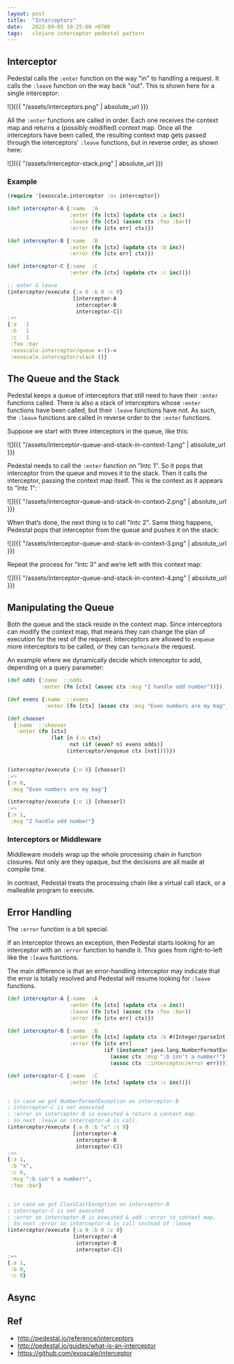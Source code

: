 ```yaml
---
layout: post
title:  "Interceptors"
date:   2022-09-05 10:25:00 +0700
tags:   clojure interceptor pedestal pattern
---
```


## Interceptor

Pedestal calls the `:enter` function on the way "in" to handling a request.
It calls the `:leave` function on the way back "out".
This is shown here for a single interceptor:

![]({{ "/assets/interceptors.png" | absolute_url }})

All the `:enter` functions are called in order.
Each one receives the context map and returns a (possibly modified) context map.
Once all the interceptors have been called, the resulting context map gets passed through the interceptors' `:leave` functions, but in reverse order, as shown here:

![]({{ "/assets/interceptor-stack.png" | absolute_url }})

### Example

```clojure
(require '[exoscale.interceptor :as interceptor])

(def interceptor-A {:name  :A
                    :enter (fn [ctx] (update ctx :a inc))
                    :leave (fn [ctx] (assoc ctx :foo :bar))
                    :error (fn [ctx err] ctx)})

(def interceptor-B {:name  :B
                    :enter (fn [ctx] (update ctx :b inc))
                    :error (fn [ctx err] ctx)})

(def interceptor-C {:name  :C
                    :enter (fn [ctx] (update ctx :c inc))})

;; enter & leave
(interceptor/execute {:a 0 :b 0 :c 0}
                     [interceptor-A
                      interceptor-B
                      interceptor-C])
;=>
{:a   1
 :b   1
 :c   1
 :foo :bar
 :exoscale.interceptor/queue <-()-<
 :exoscale.interceptor/stack ()}
```

## The Queue and the Stack

Pedestal keeps a queue of interceptors that still need to have their `:enter` functions called.
There is also a stack of interceptors whose `:enter` functions have been called, but their `:leave` functions have not.
As such, the `:leave` functions are called in reverse order to the `:enter` functions.

Suppose we start with three interceptors in the queue, like this:

![]({{ "/assets/interceptor-queue-and-stack-in-context-1.png" | absolute_url }})

Pedestal needs to call the `:enter` function on "Intc 1".
So it pops that interceptor from the queue and moves it to the stack.
Then it calls the interceptor, passing the context map itself.
This is the context as it appears to "Intc 1":

![]({{ "/assets/interceptor-queue-and-stack-in-context-2.png" | absolute_url }})

When that’s done, the next thing is to call "Intc 2".
Same thing happens, Pedestal pops that interceptor from the queue and pushes it on the stack:

![]({{ "/assets/interceptor-queue-and-stack-in-context-3.png" | absolute_url }})

Repeat the process for "Intc 3" and we’re left with this context map:

![]({{ "/assets/interceptor-queue-and-stack-in-context-4.png" | absolute_url }})


## Manipulating the Queue

Both the queue and the stack reside in the context map.
Since interceptors can modify the context map, that means they can change the plan of execution for the rest of the request.
Interceptors are allowed to `enqueue` more interceptors to be called, or they can `terminate` the request.

An example where we dynamically decide which interceptor to add, depending on a query parameter:

```clojure
(def odds {:name  ::odds
           :enter (fn [ctx] (assoc ctx :msg "I handle odd number"))})

(def evens {:name  ::evens
            :enter (fn [ctx] (assoc ctx :msg "Even numbers are my bag"))})

(def chooser
  {:name  ::chooser
   :enter (fn [ctx]
              (let [n (:n ctx)
                    nxt (if (even? n) evens odds)]
                   (interceptor/enqueue ctx [nxt])))})


(interceptor/execute {:n 0} [chooser])
;=>
{:n 0,
 :msg "Even numbers are my bag"}

(interceptor/execute {:n 1} [chooser])
;=>
{:n 1,
 :msg "I handle odd number"}
```

### Interceptors or Middleware

Middleware models wrap up the whole processing chain in function closures.
Not only are they opaque, but the decisions are all made at compile time.

In contrast, Pedestal treats the processing chain like a virtual call stack, or a malleable program to execute.


## Error Handling

The `:error` function is a bit special.

If an interceptor throws an exception, then Pedestal starts looking for an interceptor with an `:error` function to handle it.
This goes from right-to-left like the `:leave` functions.

The main difference is that an error-handling interceptor may indicate that the error is totally resolved and Pedestal will resume looking for `:leave` functions.

```clojure
(def interceptor-A {:name  :A
                    :enter (fn [ctx] (update ctx :a inc))
                    :leave (fn [ctx] (assoc ctx :foo :bar))
                    :error (fn [ctx err] ctx)})

(def interceptor-B {:name  :B
                    :enter (fn [ctx] (update ctx :b #(Integer/parseInt %)))
                    :error (fn [ctx err]
                               (if (instance? java.lang.NumberFormatException err)
                                 (assoc ctx :msg ":b isn't a number!")
                                 (assoc ctx ::interceptor/error err)))})

(def interceptor-C {:name  :C
                    :enter (fn [ctx] (update ctx :c inc))})


; in case we got NumberFormatException on interceptor-B
; interceptor-C is not executed
; :error on intercepter-B is executed & return a context map.
; So next :leave on interceptor-A is call.
(interceptor/execute {:a 0 :b "x" :c 0}
                     [interceptor-A
                      interceptor-B
                      interceptor-C])
;=>
{:a 1,
 :b "x",
 :c 0,
 :msg ":b isn't a number!",
 :foo :bar}


; in case we got ClassCastException on interceptor-B
; interceptor-C is not executed
; :error on intercepter-B is executed & add ::error to context map.
; So next :error on interceptor-A is call instead of :leave
(interceptor/execute {:a 0 :b 0 :c 0}
                     [interceptor-A
                      interceptor-B
                      interceptor-C])
;=>
{:a 1,
 :b 0,
 :c 0}
```


## Async


## Ref 

- http://pedestal.io/reference/interceptors
- http://pedestal.io/guides/what-is-an-interceptor
- https://github.com/exoscale/interceptor